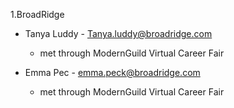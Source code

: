 
1.BroadRidge

- Tanya Luddy - Tanya.luddy@broadridge.com
  - met through ModernGuild Virtual Career Fair

- Emma Pec - emma.peck@broadridge.com 
  - met through ModernGuild Virtual Career Fair
